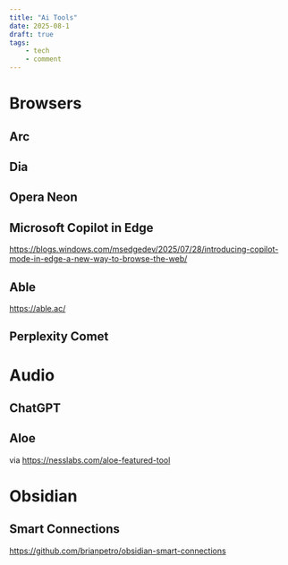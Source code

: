 ```yaml
---
title: "Ai Tools"
date: 2025-08-1
draft: true
tags:
    - tech
    - comment
---
```


# Browsers

## Arc

## Dia

## Opera Neon

## Microsoft Copilot in Edge

https://blogs.windows.com/msedgedev/2025/07/28/introducing-copilot-mode-in-edge-a-new-way-to-browse-the-web/

## Able

https://able.ac/

## Perplexity Comet

# Audio

## ChatGPT

## Aloe

via https://nesslabs.com/aloe-featured-tool

# Obsidian

## Smart Connections

https://github.com/brianpetro/obsidian-smart-connections
